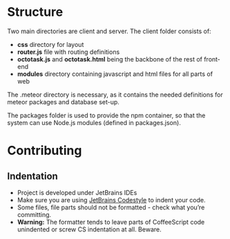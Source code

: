 # Structure
Two main directories are client and server. The client folder consists of:

* __css__ directory for layout
* __router.js__ file with routing definitions
* __octotask.js__ and __octotask.html__ being the backbone of the rest of front-end
* __modules__ directory containing javascript and html files for all parts of
web

The .meteor directory is necessary, as it contains the needed definitions 
for meteor packages and database set-up.

The packages folder is used to provide the npm container, so that 
the system can use Node.js modules (defined in packages.json).

# Contributing 

## Indentation
* Project is developed under JetBrains IDEs
* Make sure you are using [JetBrains Codestyle](https://github.com/vucalur/JetBrains-Codestyle) to indent your code.
* Some files, file parts should not be formatted - check what you’re committing.
* **Warning:** The formatter tends to leave parts of CoffeeScript code unindented or screw CS indentation at all. Beware.
